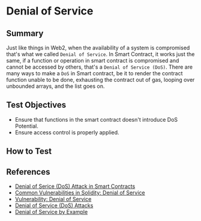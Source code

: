 # Denial of Service

## Summary

Just like things in Web2, when the availability of a system is compromised that's what we called `Denial of Service`. In Smart Contract, it works just the same, if a function or operation in smart contract is compromised and cannot be accessed by others, that's a `Denial of Service (DoS)`. There are many ways to make a `DoS` in Smart contract, be it to render the contract function unable to be done, exhausting the contract out of gas, looping over unbounded arrays, and the list goes on.

## Test Objectives

- Ensure that functions in the smart contract doesn't introduce DoS Potential.
- Ensure access control is properly applied.

## How to Test



## References

- [Denial of Serice (DoS) Attack in Smart Contracts](https://www.nethermind.io/blog/denial-of-service-dos-attacks-in-smart-contracts#:~:text=Denial%20of%20Service%20(DoS)%20in%20the%20Web3%20realm&text=A%20DoS%20attack%20against%20a,intended%2C%20either%20temporarily%20or%20permanently.)
- [Common Vulnerabilities in Solidity: Denial of Service](https://www.slowmist.com/articles/solidity-security/Common-Vulnerabilities-in-Solidity-Denial-of-Service-DOS.html)
- [Vulnerability: Denial of Service](https://owasp.org/www-project-smart-contract-top-10/2023/en/src/SC06-denial-of-service-attacks.html)
- [Denial of Service (DoS) Attacks](https://www.quillaudits.com/blog/web3-security/denial-of-service-on-smart-contracts)
- [Denial of Service by Example](https://solidity-by-example.org/hacks/denial-of-service/)